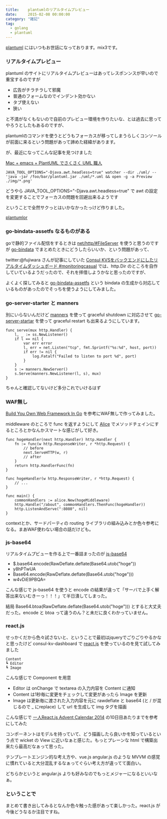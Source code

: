 ```yaml
---
title:    plantumlのリアルタイムプレビュー
date:     2015-02-08 00:00:00
category: "雑記"
tag:
  - golang
  - plantuml
---
```


[plantuml](http://plantuml.sourceforge.net/) にはいつもお世話になっております。mix3です。

### リアルタイムプレビュー

plantuml のサイトにリアルタイムプレビューはあってレスポンンスが早いので重宝するのですが

* 広告がチラチラして邪魔
* 普通のフォームなのでインデント効かない
 * タブ使えない
* 狭い

と不満がなくもないので自前のプレビュー環境を作りたいな、とは過去に思ってやろうとしたもあるのですが、

plantumlのコマンドを使うとどうもフォーカスが移ってしまうらしくコンソールが前面に来るという問題があって諦めた経緯があります。

が、最近になってこんな記事を見つけました

[Mac + emacs + PlantUML でさくさく UML 職人](http://blog.yappo.jp/yappo/archives/000847.html)

    JAVA_TOOL_OPTIONS="-Djava.awt.headless=true" watcher --dir ./uml/ -- 'java -jar /foo/bar/plantuml.jar ./uml/*.uml && open -g -a Preview ./img/*.png'

どうやら JAVA_TOOL_OPTIONS="-Djava.awt.headless=true" で awt の設定を変更することでフォーカスの問題を回避出来るようです

ということで全然サクっとはいかなかったっけど作りました。

[plantumlor](https://github.com/mix3/plantumlor)

### go-bindata-assetfs なるものがある

goで静的ファイル配信をするときは [net/http/#FileServer](http://golang.org/pkg/net/http/#FileServer) を使うと思うのですが [go-bindata](https://github.com/jteeuwen/go-bindata) でまとめたときにどうしたらいいか、という問題があって、

twitter:@fujiwara さんが記事にしていた [Consul KVSをバックエンドにしたリアルタイムダッシュボード #monitoringcasual](http://sfujiwara.hatenablog.com/entry/2015/01/30/221553) では、http.Dir のところを自作していているようだったので、それを拝借しようかなと思ったのですが、

よくよく探してみると [go-bindata-assetfs](https://github.com/elazarl/go-bindata-assetfs) という bindata の生成から対応しているものがあったのでそっちを使うようにしてみました。

### go-server-starter と manners

別にいらないんだけど [manners](https://github.com/braintree/manners) を使って graceful shutdown に対応させて [go-server-startar](https://github.com/lestrrat/go-server-starter) を使って graceful restart も出来るようにしています。

    func serve(mux http.Handler) {
        l, _ := ss.NewListener()
        if l == nil {
            var err error
            l, err = net.Listen("tcp", fmt.Sprintf("%s:%d", host, port))
            if err != nil {
                log.Fatalf("Failed to listen to port %d", port)
            }
        }
        s := manners.NewServer()
        s.Serve(manners.NewListener(l, s), mux)
    }

ちゃんと確認してないけど多分これでいけるはず

### WAF無し

[Build You Own Web Framework In Go](http://nicolasmerouze.com/build-web-framework-golang/) を参考にWAF無しで作ってみました。

middleware のところで func を返すようにして [Alice](https://github.com/justinas/alice) でメソッドチェインにするところとかなんかスマートな感じがして好き。

    func hogeHandler(next http.Handler) http.Handler {
        fn := func(w http.ResponseWriter, r *http.Request) {
            // before
            next.ServeHTTP(w, r)
            // after
        }
        return http.HandlerFunc(fn)
    }

    func hogeHandler(w http.ResponseWriter, r *http.Request) {
        // ...
    }

    func main() {
        commonHandlers := alice.New(hogeMiddleware)
        http.Handle("/about", commonHandlers.ThenFunc(hogeHandler))
        http.ListenAndServe(":8080", nil)
    }

contextとか、サードパーティの routing ライブラリの組み込みとか色々参考になる。まあWAF使わない場合の話だけども。

### js-base64

リアルタイムプビューを作る上で一番詰まったのが [js-base64](https://github.com/dankogai/js-base64)

* $.base64.encode(RawDeflate.deflate(Base64.utob("hoge"))
 * y8hPTwUA
* Base64.encode(RawDeflate.deflate(Base64.utob("hoge")))
 * w4vDiE9PBQA=

こんな感じで js-base64 を使うと encode の結果が違って「サーバで上手く解答出来ないむきーっ！！！」て半日潰してしまった。

結局 Base64.btoa(RawDeflate.deflate(Base64.utob("hoge"))) とすると大丈夫だった。encode と btoa って違うのん？と未だに良くわかっていません。

### react.js

せっかくだから色々試さないと、ということで最初はjqueryでごりごりやるかなと思ったけど consul-kv-dashboard で [react.js](http://facebook.github.io/react/) を使っているのを見て試してみました


    Content
    ┗ Editor
    ┗ Image

こんな感じで Component を用意

* Editor は onChange で textarea の入力内容を Content に通知
* Content は1秒毎に変更をチェックして変更があったら Image を更新
* Image は更新毎に渡された入力内容を元に rawdeflate と base64 (と / が混じるので _ にreplace) して url を生成して img タグを描画

こんな感じで [一人React.js Advent Calendar 2014](http://qiita.com/advent-calendar/2014/reactjs) の10日目あたりまでを参考にしてみた

コンポーネントはモデルを持っていて、どう描画したら良いかを知っているという点で wicket の View に近いなぁと感じた。もっとプレーンな html で構築出来たら最高だなぁって思った。

テンプレートエンジン的な考え方や、vue.js angular.js のような MVVM の感覚に慣れていると大分混乱するなぁってぐらい考え方が違ってて面白い。

どちらかというと angular.js よりも好みなのでもっとメジャーになるといいなぁ。

### ということで

まとめて書き出してみるとなんか色々触った感があって楽しかった。react.js が今後どうなるか注目ですね。

